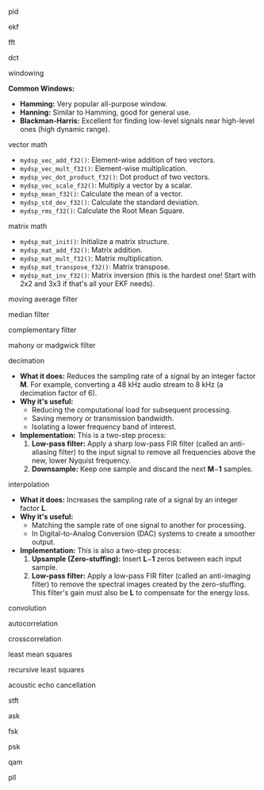 pid

ekf

fft

dct

windowing

**Common Windows:**

* **Hamming:** Very popular all-purpose window.
* **Hanning:** Similar to Hamming, good for general use.
* **Blackman-Harris:** Excellent for finding low-level signals near high-level ones (high dynamic range).

vector math

* `mydsp_vec_add_f32()`: Element-wise addition of two vectors.
* `mydsp_vec_mult_f32()`: Element-wise multiplication.
* `mydsp_vec_dot_product_f32()`: Dot product of two vectors.
* `mydsp_vec_scale_f32()`: Multiply a vector by a scalar.
* `mydsp_mean_f32()`: Calculate the mean of a vector.
* `mydsp_std_dev_f32()`: Calculate the standard deviation.
* `mydsp_rms_f32()`: Calculate the Root Mean Square.

matrix math

* `mydsp_mat_init()`: Initialize a matrix structure.
* `mydsp_mat_add_f32()`: Matrix addition.
* `mydsp_mat_mult_f32()`: Matrix multiplication.
* `mydsp_mat_transpose_f32()`: Matrix transpose.
* `mydsp_mat_inv_f32()`: Matrix inversion (this is the hardest one! Start with 2x2 and 3x3 if that's all your EKF needs).

moving average filter

median filter

complementary filter

mahony or madgwick filter

decimation

* **What it does:** Reduces the sampling rate of a signal by an integer factor **M**. For example, converting a 48 kHz audio stream to 8 kHz (a decimation factor of 6).
* **Why it's useful:**
  * Reducing the computational load for subsequent processing.
  * Saving memory or transmission bandwidth.
  * Isolating a lower frequency band of interest.
* **Implementation:** This is a two-step process:
  1. **Low-pass filter:** Apply a sharp low-pass FIR filter (called an anti-aliasing filter) to the input signal to remove all frequencies above the new, lower Nyquist frequency.
  2. **Downsample:** Keep one sample and discard the next **M**−**1** samples.

interpolation

* **What it does:** Increases the sampling rate of a signal by an integer factor **L**.
* **Why it's useful:**
  * Matching the sample rate of one signal to another for processing.
  * In Digital-to-Analog Conversion (DAC) systems to create a smoother output.
* **Implementation:** This is also a two-step process:
  1. **Upsample (Zero-stuffing):** Insert **L**−**1** zeros between each input sample.
  2. **Low-pass filter:** Apply a low-pass FIR filter (called an anti-imaging filter) to remove the spectral images created by the zero-stuffing. This filter's gain must also be **L** to compensate for the energy loss.

convolution

autocorrelation

crosscorrelation

least mean squares

recursive least squares

acoustic echo cancellation

stft

ask

fsk

psk

qam

pll
